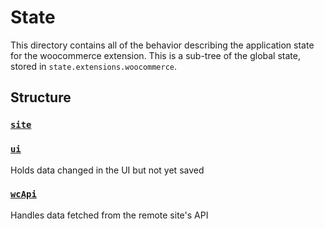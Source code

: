 State
=====

This directory contains all of the behavior describing the application state for the woocommerce extension. This is a sub-tree of the global state, stored in `state.extensions.woocommerce`.

## Structure

### [`site`](site/README.md)

### [`ui`](ui/README.md)

Holds data changed in the UI but not yet saved

### [`wcApi`](wc-api/README.md)

Handles data fetched from the remote site's API
